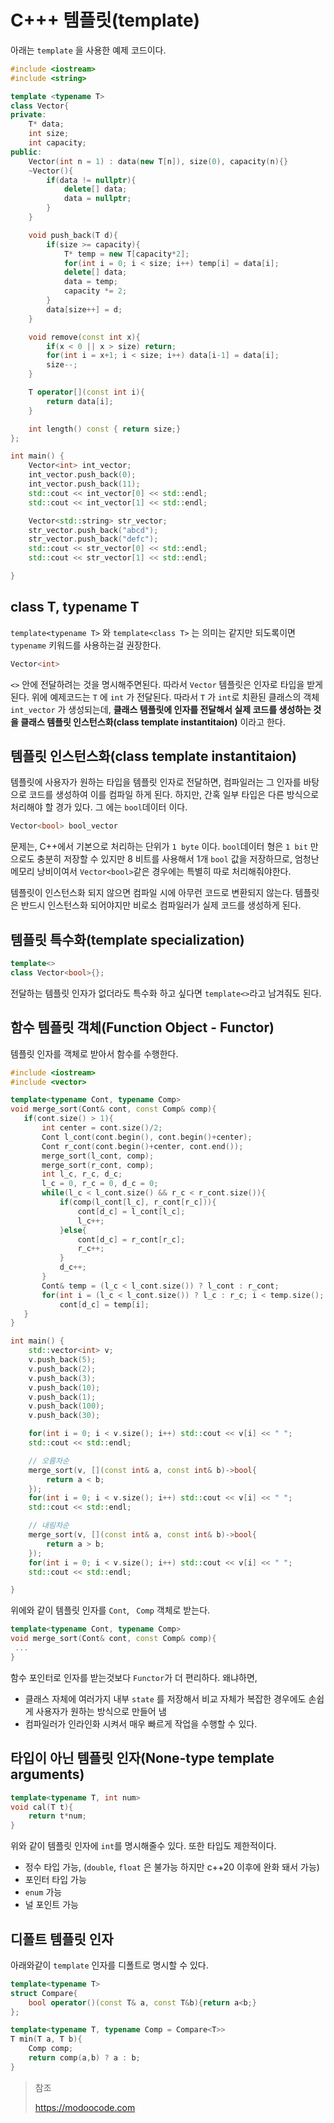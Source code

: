 # C+++ 템플릿(template)

아래는 `template` 을 사용한 예제 코드이다.

```c++
#include <iostream>
#include <string>

template <typename T>
class Vector{
private:
    T* data;
    int size;
    int capacity;
public:
    Vector(int n = 1) : data(new T[n]), size(0), capacity(n){}
    ~Vector(){
        if(data != nullptr){
            delete[] data;
            data = nullptr;
        }
    }

    void push_back(T d){
        if(size >= capacity){
            T* temp = new T[capacity*2];
            for(int i = 0; i < size; i++) temp[i] = data[i];
            delete[] data;
            data = temp;
            capacity *= 2;
        }
        data[size++] = d;
    }

    void remove(const int x){
        if(x < 0 || x > size) return;
        for(int i = x+1; i < size; i++) data[i-1] = data[i];
        size--;
    }

    T operator[](const int i){
        return data[i];
    }

    int length() const { return size;}
};

int main() {
    Vector<int> int_vector;
    int_vector.push_back(0);
    int_vector.push_back(11);
    std::cout << int_vector[0] << std::endl;
    std::cout << int_vector[1] << std::endl;

    Vector<std::string> str_vector;
    str_vector.push_back("abcd");
    str_vector.push_back("defc");
    std::cout << str_vector[0] << std::endl;
    std::cout << str_vector[1] << std::endl;

}
```



## class T, typename T

`template<typename T>` 와 `template<class T>` 는 의미는 같지만 되도록이면 `typename` 키워드를 사용하는걸 권장한다.

```c++
Vector<int> 
```

 `<>` 안에 전달하려는 것을 명시해주면된다. 따라서 `Vector` 템플릿은 인자로 타입을 받게 된다. 위에 예제코드는 `T` 에 `int` 가 전달된다. 따라서 `T` 가 `int`로 치환된 클래스의 객체 `int_vector` 가 생성되는데, **클래스 템플릿에 인자를 전달해서 실제 코드를 생성하는 것을 클래스 템플릿 인스턴스화(class template instantitaion)** 이라고 한다.



## 템플릿 인스턴스화(class template instantitaion)

템플릿에 사용자가 원하는 타입을 템플릿 인자로 전달하면, 컴파일러는 그 인자를 바탕으로 코드를 생성하여 이를 컴파일 하게 된다. 하지만, 간혹 일부 타입은 다른 방식으로 처리해야 할 경가 있다. 그 에는 `bool`데이터 이다.

```c++
Vector<bool> bool_vector
```

문제는, C++에서 기본으로 처리하는 단위가 `1 byte` 이다. `bool`데이터 형은 `1 bit` 만으로도 충분히 저장할 수 있지만 8 비트를 사용해서 1개 `bool` 값을 저장하므로, 엄청난 메모리 낭비이여서 `Vector<bool>`같은 경우에는 특별히 따로 처리해줘야한다.

템플릿이 인스턴스화 되지 않으면 컴파일 시에 아무런 코드로 변환되지 않는다. 템플릿은 반드시 인스턴스화 되어야지만 비로소 컴파일러가 실제 코드를 생성하게 된다.



## 템플릿 특수화(template specialization)

```c++
template<>
class Vector<bool>{};
```

전달하는 템플릿 인자가 없더라도 특수화 하고 싶다면 `template<>`라고 남겨줘도 된다.



## 함수 템플릿 객체(Function Object - Functor)

템플릿 인자를 객체로 받아서 함수를 수행한다. 

```c++
#include <iostream>
#include <vector>

template<typename Cont, typename Comp>
void merge_sort(Cont& cont, const Comp& comp){
   if(cont.size() > 1){
       int center = cont.size()/2;
       Cont l_cont(cont.begin(), cont.begin()+center);
       Cont r_cont(cont.begin()+center, cont.end());
       merge_sort(l_cont, comp);
       merge_sort(r_cont, comp);
       int l_c, r_c, d_c;
       l_c = 0, r_c = 0, d_c = 0;
       while(l_c < l_cont.size() && r_c < r_cont.size()){
           if(comp(l_cont[l_c], r_cont[r_c])){
               cont[d_c] = l_cont[l_c];
               l_c++;
           }else{
               cont[d_c] = r_cont[r_c];
               r_c++;
           }
           d_c++;
       }
       Cont& temp = (l_c < l_cont.size()) ? l_cont : r_cont;
       for(int i = (l_c < l_cont.size()) ? l_c : r_c; i < temp.size(); i++, d_c++)
           cont[d_c] = temp[i];
   }
}

int main() {
    std::vector<int> v;
    v.push_back(5);
    v.push_back(2);
    v.push_back(3);
    v.push_back(10);
    v.push_back(1);
    v.push_back(100);
    v.push_back(30);

    for(int i = 0; i < v.size(); i++) std::cout << v[i] << " ";
    std::cout << std::endl;

    // 오름차순
    merge_sort(v, [](const int& a, const int& b)->bool{
        return a < b;
    });
    for(int i = 0; i < v.size(); i++) std::cout << v[i] << " ";
    std::cout << std::endl;

    // 내림차순
    merge_sort(v, [](const int& a, const int& b)->bool{
        return a > b;
    });
    for(int i = 0; i < v.size(); i++) std::cout << v[i] << " ";
    std::cout << std::endl;

}

```

위에와 같이 템플릿 인자를 `Cont`, ` Comp` 객체로 받는다.

```c++
template<typename Cont, typename Comp>
void merge_sort(Cont& cont, const Comp& comp){
 ...
}
```

함수 포인터로 인자를 받는것보다 `Functor`가 더 편리하다. 왜냐하면,

- 클래스 자체에 여러가지 내부 `state` 를 저장해서 비교 자체가 복잡한 경우에도 손쉽게 사용자가 원하는 방식으로 만들어 냄
- 컴파일러가  인라인화 시켜서 매우 빠르게 작업을 수행할 수 있다.



## 타입이 아닌 템플릿 인자(None-type template arguments)

```c++
template<typename T, int num>
void cal(T t){
    return t*num;
}
```

위와 같이 템플릿 인자에 `int`를 명시해줄수 있다. 또한 타입도 제한적이다.

- 정수 타입 가능, (`double`, `float` 은 불가능 하지만 c++20 이후에 완화 돼서 가능)
- 포인터 타입 가능
- `enum` 가능
- 널 포인트 가능



## 디폴트 템플릿 인자

아래와같이 `template` 인자를 디폴트로 명시할 수 있다.

```c++
template<typename T>
struct Compare{
    bool operator()(const T& a, const T&b){return a<b;}
};

template<typename T, typename Comp = Compare<T>>
T min(T a, T b){
    Comp comp;
    return comp(a,b) ? a : b;
}
```





> 참조
>
> https://modoocode.com

